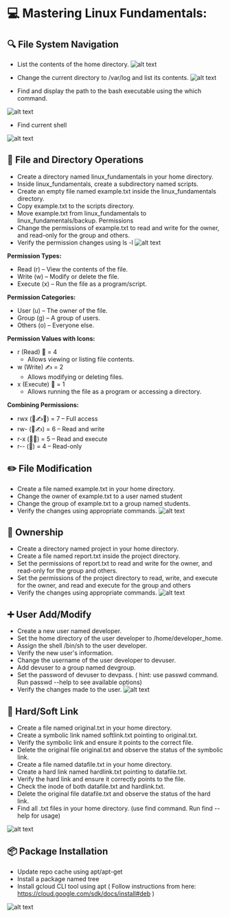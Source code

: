 # 💻 Mastering Linux Fundamentals:


## 🔍 File System Navigation
- List the contents of the home directory.
![alt text](./screenshots/image-1.png)

- Change the current directory to /var/log and list its contents.
![alt text](./screenshots/image-2.png)

- Find and display the path to the bash executable using the which command.

![alt text](./screenshots/image-3.png)

- Find current shell

![alt text](./screenshots/image-4.png)

## 📁 File and Directory Operations
- Create a directory named linux_fundamentals in your home directory.
- Inside linux_fundamentals, create a subdirectory named scripts.
- Create an empty file named example.txt inside the linux_fundamentals directory.
- Copy example.txt to the scripts directory.
- Move example.txt from linux_fundamentals to linux_fundamentals/backup.
Permissions
- Change the permissions of example.txt to read and write for the owner, and read-only for the group and others.
- Verify the permission changes using ls -l
![alt text](./screenshots/image-5.png)

**Permission Types:**

- Read (r) – View the contents of the file.
- Write (w) – Modify or delete the file.
- Execute (x) – Run the file as a program/script.

**Permission Categories:**

- User (u) – The owner of the file.
- Group (g) – A group of users.
- Others (o) – Everyone else.

**Permission Values with Icons:**

- r (Read) 📖 = 4
  - Allows viewing or listing file contents.
- w (Write) ✍️ = 2
  - Allows modifying or deleting files.
- x (Execute) 🚀 = 1
  - Allows running the file as a program or accessing a directory.

**Combining Permissions:**
- rwx (📖✍️🚀) = 7 – Full access
- rw- (📖✍️) = 6 – Read and write
- r-x (📖🚀) = 5 – Read and execute
- r-- (📖) = 4 – Read-only

## ✏️ File Modification

- Create a file named example.txt in your home directory.
- Change the owner of example.txt to a user named student
- Change the group of example.txt to a group named students.
- Verify the changes using appropriate commands.
![alt text](./screenshots/image-6.png)

## 👥 Ownership
- Create a directory named project in your home directory.
- Create a file named report.txt inside the project directory.
- Set the permissions of report.txt to read and write for the owner, and read-only for the group and others.
- Set the permissions of the project directory to read, write, and execute for the owner, and read and execute for the group and others
- Verify the changes using appropriate commands.
![alt text](./screenshots/image-7.png)

## ➕ User Add/Modify
- Create a new user named developer.
- Set the home directory of the user developer to /home/developer_home.
- Assign the shell /bin/sh to the user developer.
- Verify the new user's information.
- Change the username of the user developer to devuser.
- Add devuser to a group named devgroup.
- Set the password of devuser to devpass. ( hint: use passwd command. Run passwd --help to see available options)
- Verify the changes made to the user.
![alt text](./screenshots/image-8.png)
## 🔗 Hard/Soft Link
- Create a file named original.txt in your home directory.  
- Create a symbolic link named softlink.txt pointing to original.txt.  
- Verify the symbolic link and ensure it points to the correct file.  
- Delete the original file original.txt and observe the status of the symbolic link.  
- Create a file named datafile.txt in your home directory.  
- Create a hard link named hardlink.txt pointing to datafile.txt.  
- Verify the hard link and ensure it correctly points to the file.  
- Check the inode of both datafile.txt and hardlink.txt.  
- Delete the original file datafile.txt and observe the status of the hard link.  
- Find all .txt files in your home directory. (use find command. Run find --help for usage)  

![alt text](./screenshots/image-9.png)

## 📦 Package Installation
- Update repo cache using apt/apt-get
- Install a package named tree
- Install gcloud CLI tool using apt ( Follow instructions from here: https://cloud.google.com/sdk/docs/install#deb )

![alt text](./screenshots/image-10.png)
